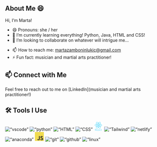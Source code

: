 <!-- - 👋 Hi, I’m Marta
- 👀 I’m interested in programming languages, primarily python and java, and web development.
- 🌱 I’m currently learning everything! Python, Java, HTML and CSS!
- 💞️ I’m looking to collaborate on whatever will intrigue me...
- 📫 How to reach me: mostly here or via LinkedIn.
- 😄 Pronouns: she / her
- ⚡ Fun fact: musician and martial arts practitioner! -->

<!---
MartaLZ/MartaLZ is a ✨ special ✨ repository because its `README.md` (this file) appears on your GitHub profile.
You can click the Preview link to take a look at your changes.
--->

## About Me :smile:

Hi, I’m Marta! <!-- I’m a passionate developer with a knack for creating efficient, scalable solutions. My journey in tech spans web development, automation, and data analysis. I’m always excited to learn new technologies and collaborate on exciting projects. -->

- 😄 Pronouns: she / her
- :seedling: I’m currently learning everything! Python, Java, HTML and CSS!
- 💞️ I’m looking to collaborate on whatever will intrigue me...
<!-- - :handshake: I’m looking to collaborate on **open-source projects** and **innovative web applications**.
- :speech_bubble: Ask me about **Python**, **JavaScript**, and **web automation**. -->
- :mailbox: How to reach me: [martazamboninlukic@gmail.com](https://www.linkedin.com/in/m-zambonin/)
- :zap: Fun fact: musician and martial arts practitioner!

<!-- ## :books: My Writing & Content

I also enjoy sharing my knowledge through writing and blogging. Here are some of my latest posts:

- :memo: [Getting Started with Web Automation](https://medium.com/@silentBob/getting-started-with-web-automation) - An introduction to automating web tasks using Python and Selenium.
- :book: [Building Scalable Web Applications](https://medium.com/@silentBob/building-scalable-web-applications) - A guide to best practices for developing scalable and maintainable web applications.
- :spiral_note_pad: [Data Visualization with Python](https://medium.com/@silentBob/data-visualization-with-python) - Exploring the power of data visualization using Python libraries. -->

## :mailbox: Connect with Me

Feel free to reach out to me on [LinkedIn](musician and martial arts practitioner!)<!-- or check out my [personal website](https://silentbob.dev). -->

## :hammer_and_wrench: Tools I Use

<p align=“left”>
    <img src="https://cdn.jsdelivr.net/gh/devicons/devicon/icons/vscode/vscode-original.svg" alt=“vscode” width="30" height="30"/>
    <img src="https://cdn.jsdelivr.net/gh/devicons/devicon/icons/python/python-original.svg" alt=“python” width="30" height="30"/>
    <img src="https://cdn.jsdelivr.net/npm/simple-icons@3.13.0/icons/html5.svg" alt=“HTML” width="30" height="30"/>
    <img src="https://cdn.jsdelivr.net/npm/simple-icons@3.13.0/icons/css3.svg" alt=“CSS” width="30" height="30"/>
    <img src="https://raw.githubusercontent.com/devicons/devicon/master/icons/react/react-original-wordmark.svg" alt=“react” width="30" height="30"/>
    <img src="https://cdn.jsdelivr.net/npm/simple-icons@3.13.0/icons/tailwindcss.svg" alt=“Tailwind” width="30" height="30"/>
    <img src="https://cdn.jsdelivr.net/npm/simple-icons@3.13.0/icons/netlify.svg" alt=“netlify” width="30" height="30"/>
    <img src="https://cdn.jsdelivr.net/npm/simple-icons@3.13.0/icons/anaconda.svg" alt=“anaconda” width="30" height="30"/>
    <img src="https://raw.githubusercontent.com/devicons/devicon/master/icons/javascript/javascript-original.svg" alt=“javascript” width="30" height="30"/>
    <img src="https://cdn.jsdelivr.net/gh/devicons/devicon/icons/git/git-original.svg" alt=“git” width="30" height="30"/>
    <img src="https://cdn.jsdelivr.net/gh/devicons/devicon/icons/github/github-original-wordmark.svg" alt=“github” width="30" height="30"/>
    <img src="https://cdn.jsdelivr.net/gh/devicons/devicon/icons/linux/linux-original.svg" alt=“linux” width="30" height="30"/>
</p>